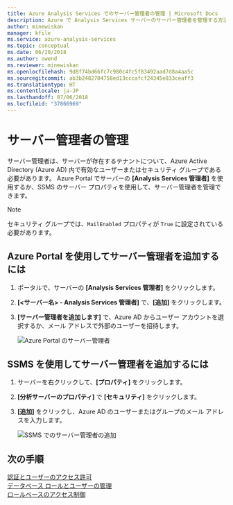 ```yaml
---
title: Azure Analysis Services でのサーバー管理者の管理 | Microsoft Docs
description: Azure で Analysis Services サーバーのサーバー管理者を管理する方法について説明します。
author: minewiskan
manager: kfile
ms.service: azure-analysis-services
ms.topic: conceptual
ms.date: 06/20/2018
ms.author: owend
ms.reviewer: minewiskan
ms.openlocfilehash: 9d8f74bd66fc7c980c4fc5f83492aad7d8a4aa5c
ms.sourcegitcommit: ab3b2482704758ed13cccafcf24345e833ceaff3
ms.translationtype: HT
ms.contentlocale: ja-JP
ms.lasthandoff: 07/06/2018
ms.locfileid: "37866969"
---
```

# <a name="manage-server-administrators"></a>サーバー管理者の管理
サーバー管理者は、サーバーが存在するテナントについて、Azure Active Directory (Azure AD) 内で有効なユーザーまたはセキュリティ グループである必要があります。 Azure Portal でサーバーの **[Analysis Services 管理者]** を使用するか、SSMS のサーバー プロパティを使用して、サーバー管理者を管理できます。 

> [!NOTE]
> セキュリティ グループでは、`MailEnabled` プロパティが `True` に設定されている必要があります。

## <a name="to-add-server-administrators-by-using-azure-portal"></a>Azure Portal を使用してサーバー管理者を追加するには
1. ポータルで、サーバーの **[Analysis Services 管理者]** をクリックします。
2. **[\<サーバー名> - Analysis Services 管理者]** で、**[追加]** をクリックします。
3. **[サーバー管理者を追加します]** で、Azure AD からユーザー アカウントを選択するか、メール アドレスで外部のユーザーを招待します。

    ![Azure Portal のサーバー管理者](./media/analysis-services-server-admins/aas-manage-users-admins.png)

## <a name="to-add-server-administrators-by-using-ssms"></a>SSMS を使用してサーバー管理者を追加するには
1. サーバーを右クリックして、**[プロパティ]** をクリックします。
2. **[分析サーバーのプロパティ]** で **[セキュリティ]** をクリックします。
3. **[追加]** をクリックし、Azure AD のユーザーまたはグループのメール アドレスを入力します。
   
    ![SSMS でのサーバー管理者の追加](./media/analysis-services-server-admins/aas-manage-users-ssms.png)

## <a name="next-steps"></a>次の手順 
[認証とユーザーのアクセス許可](analysis-services-manage-users.md)  
[データベース ロールとユーザーの管理](analysis-services-database-users.md)  
[ロールベースのアクセス制御](../role-based-access-control/overview.md)  


